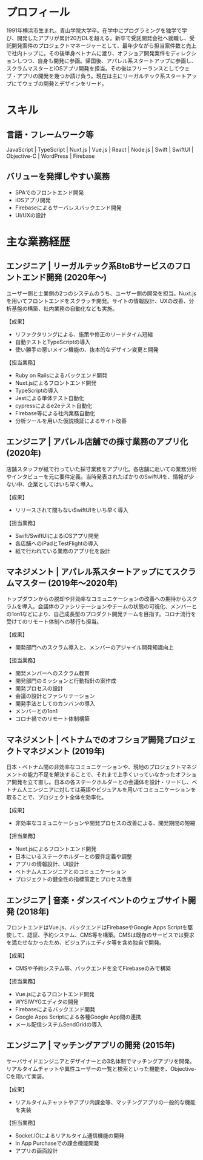 # プロフィール
1991年横浜市生まれ。青山学院大学卒。在学中にプログラミングを独学で学び、開発したアプリが累計20万DLを超える。新卒で受託開発会社へ就職し、受託開発案件のプロジェクトマネージャーとして、最年少ながら担当案件数と売上で社内トップに。その後単身ベトナムに渡り、オフショア開発案件をディレクションしつつ、自身も開発に参画。帰国後、アパレル系スタートアップに参画し、スクラムマスターとiOSアプリ開発を担当。その後はフリーランスとしてウェブ・アプリの開発を幾つか請け負う。現在は主にリーガルテック系スタートアップにてウェブの開発とデザインをリード。

# スキル

## 言語・フレームワーク等
JavaScript | TypeScript | Nuxt.js | Vue.js | React | Node.js | Swift | SwiftUI | Objective-C | WordPress | Firebase

## バリューを発揮しやすい業務
- SPAでのフロントエンド開発
- iOSアプリ開発
- Firebaseによるサーバレスバックエンド開発
- UI/UXの設計

# 主な業務経歴

## エンジニア | リーガルテック系BtoBサービスのフロントエンド開発 (2020年〜)
ユーザー側と士業側の2つのシステムのうち、ユーザー側の開発を担当。Nuxt.jsを用いてフロントエンドをスクラッチ開発。サイトの情報設計、UXの改善、分析基盤の構築、社内業務の自動化なども実施。

【成果】
- リファクタリングによる、施策や修正のリードタイム短縮
- 自動テストとTypeScriptの導入
- 使い勝手の悪いメイン機能の、抜本的なデザイン変更と開発

【担当業務】
- Ruby on Railsによるバックエンド開発
- Nuxt.jsによるフロントエンド開発
- TypeScriptの導入
- Jestによる単体テスト自動化
- cypressによるe2eテスト自動化
- Firebase等による社内業務自動化
- 分析ツールを用いた仮説検証によるサイト改善

## エンジニア | アパレル店舗での採寸業務のアプリ化 (2020年)
店舗スタッフが紙で行っていた採寸業務をアプリ化。各店舗に赴いての業務分析やインタビューを元に要件定義。当時発表されたばかりのSwiftUIを、情報が少ない中、企業としてはいち早く導入。

【成果】
- リリースされて間もないSwiftUIをいち早く導入

【担当業務】
- Swift/SwiftUIによるiOSアプリ開発
- 各店舗へのiPadとTestFlightの導入
- 紙で行われている業務のアプリ化を設計

## マネジメント | アパレル系スタートアップにてスクラムマスター (2019年〜2020年)
トップダウンからの脱却や非効率なコミュニケーションの改善への期待からスクラムを導入。会議体のファシリテーションやチームの状態の可視化、メンバーとの1on1などにより、自己成長型のプロダクト開発チームを目指す。コロナ流行を受けてのリモート体制への移行も担当。

【成果】
- 開発部門へのスクラム導入と、メンバーのアジャイル開発知識向上

【担当業務】
- 開発メンバーへのスクラム教育
- 開発部門のミッションと行動指針の案作成
- 開発プロセスの設計
- 会議の設計とファシリテーション
- 開発手法としてのカンバンの導入
- メンバーとの1on1
- コロナ禍でのリモート体制構築

## マネジメント | ベトナムでのオフショア開発プロジェクトマネジメント (2019年)
日本・ベトナム間の非効率なコミュニケーションや、現地のプロジェクトマネジメントの能力不足を解決することで、それまで上手くいっていなかったオフショア開発を立て直し。日本の各ステークホルダーとの会議体を設計・リードし、ベトナム人エンジニアに対しては英語やビジュアルを用いてコミュニケーションを取ることで、プロジェクト全体を効率化。

【成果】
- 非効率なコミュニケーションや開発プロセスの改善による、開発期間の短縮

【担当業務】
- Nuxt.jsによるフロントエンド開発
- 日本にいるステークホルダーとの要件定義や調整
- アプリの情報設計、UI設計
- ベトナム人エンジニアとのコミュニケーション
- プロジェクトの健全性の指標策定とプロセス改善

## エンジニア | 音楽・ダンスイベントのウェブサイト開発 (2018年)
フロントエンドはVue.js、バックエンドはFirebaseやGoogle Apps Scriptを駆使して、認証、予約システム、CMS等を構築。CMSは既存のサービスでは要求を満たせなかったため、ビジュアルエディタ等を含め独自で開発。

【成果】
- CMSや予約システム等、バックエンドを全てFirebaseのみで構築

【担当業務】
- Vue.jsによるフロントエンド開発
- WYSIWYGエディタの開発
- Firebaseによるバックエンド開発
- Google Apps Scriptによる各種Google App間の連携
- メール配信システムSendGridの導入

## エンジニア | マッチングアプリの開発 (2015年)
サーバサイドエンジニアとデザイナーとの3名体制でマッチングアプリを開発。リアルタイムチャットや異性ユーザーの一覧と検索といった機能を、Objective-Cを用いて実装。

【成果】
- リアルタイムチャットやアプリ内課金等、マッチングアプリの一般的な機能を実装

【担当業務】
- Socket.IOによるリアルタイム通信機能の開発
- In App Purchaseでの課金機能開発
- アプリの画面設計

